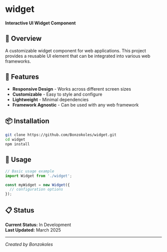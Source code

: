 # widget

**Interactive UI Widget Component**

## 🎯 Overview

A customizable widget component for web applications. This project provides a reusable UI element that can be integrated into various web frameworks.

## 🚀 Features

- **Responsive Design** - Works across different screen sizes
- **Customizable** - Easy to style and configure
- **Lightweight** - Minimal dependencies
- **Framework Agnostic** - Can be used with any web framework

## 📦 Installation

```bash
git clone https://github.com/Bonzokoles/widget.git
cd widget
npm install
```

## 🔧 Usage

```javascript
// Basic usage example
import Widget from './widget';

const myWidget = new Widget({
  // configuration options
});
```

## 📋 Status

**Current Status:** In Development  
**Last Updated:** March 2025

---

*Created by Bonzokoles*